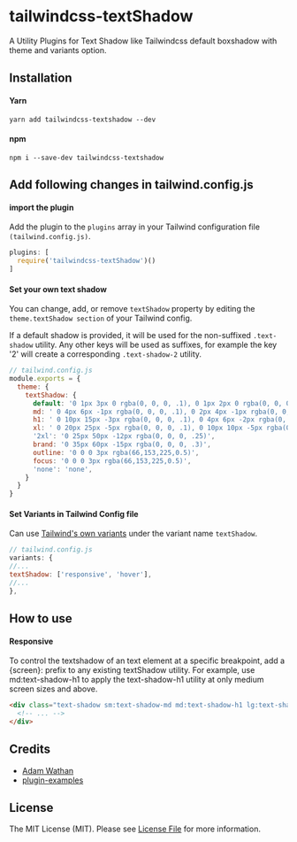 # tailwindcss-textShadow
A Utility Plugins for Text Shadow like Tailwindcss default boxshadow with theme and variants option.


## Installation

#### Yarn
```
yarn add tailwindcss-textshadow --dev
```
#### npm
```
npm i --save-dev tailwindcss-textshadow
```
## Add following changes in tailwind.config.js

#### import the plugin

Add the plugin to the `plugins` array in your Tailwind configuration file `(tailwind.config.js)`.

```javascript
plugins: [
  require('tailwindcss-textShadow')()
]
```

#### Set your own text shadow

You can change, add, or remove `textShadow` property by editing the `theme.textShadow section` of your Tailwind config.

If a default shadow is provided, it will be used for the non-suffixed `.text-shadow` utility. Any other keys will be used as suffixes, for example the key '2' will create a corresponding `.text-shadow-2` utility.

```javascript
// tailwind.config.js
module.exports = {
  theme: {
    textShadow: {
      default: '0 1px 3px 0 rgba(0, 0, 0, .1), 0 1px 2px 0 rgba(0, 0, 0, .06)',
      md: ' 0 4px 6px -1px rgba(0, 0, 0, .1), 0 2px 4px -1px rgba(0, 0, 0, .06)',
      h1: ' 0 10px 15px -3px rgba(0, 0, 0, .1), 0 4px 6px -2px rgba(0, 0, 0, .05)',
      xl: ' 0 20px 25px -5px rgba(0, 0, 0, .1), 0 10px 10px -5px rgba(0, 0, 0, .04)',
      '2xl': '0 25px 50px -12px rgba(0, 0, 0, .25)',
      brand: '0 35px 60px -15px rgba(0, 0, 0, .3)',
      outline: '0 0 0 3px rgba(66,153,225,0.5)',
      focus: '0 0 0 3px rgba(66,153,225,0.5)',
      'none': 'none',
    }
  }
}

```


#### Set Variants in Tailwind Config file

Can use [Tailwind's own variants](https://tailwindcss.com/docs/state-variants/) under the variant name `textShadow`.

```javascript
// tailwind.config.js
variants: {
//...
textShadow: ['responsive', 'hover'],
//...
},
```

## How to use

#### Responsive
To control the textshadow of an text element at a specific breakpoint, add a {screen}: prefix to any existing textShadow utility. For example, use md:text-shadow-h1 to apply the text-shadow-h1 utility at only medium screen sizes and above.

```html
<div class="text-shadow sm:text-shadow-md md:text-shadow-h1 lg:text-shadow-xl xl:text-shadow-2xl ...">
  <!-- ... -->
</div>
```

## Credits

- [Adam Wathan](https://github.com/adamwathan)
- [plugin-examples](https://github.com/tailwindcss/plugin-examples)


## License

The MIT License (MIT). Please see [License File](LICENSE) for more information.